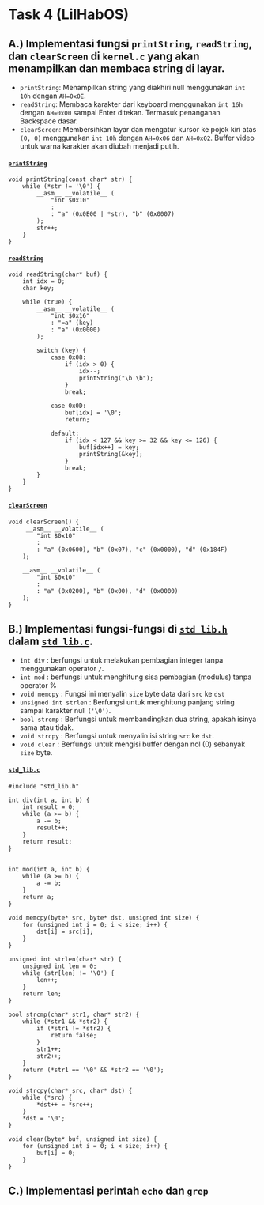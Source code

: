 # Task 4 (LilHabOS)
## A.) Implementasi fungsi `printString`, `readString`, dan `clearScreen` di `kernel.c` yang akan menampilkan dan membaca string di layar.
  - `printString`: Menampilkan string yang diakhiri null menggunakan `int 10h` dengan `AH=0x0E`.
  - `readString`: Membaca karakter dari keyboard menggunakan `int 16h` dengan `AH=0x00` sampai Enter ditekan. Termasuk penanganan Backspace dasar.
  - `clearScreen`: Membersihkan layar dan mengatur kursor ke pojok kiri atas `(0, 0)` menggunakan `int 10h` dengan `AH=0x06` dan `AH=0x02`. Buffer video untuk warna karakter akan diubah menjadi putih.

#### [`printString`](./src/printString)

```
void printString(const char* str) {
    while (*str != '\0') {
        __asm__ __volatile__ (
            "int $0x10"
            : 
            : "a" (0x0E00 | *str), "b" (0x0007)
        );
        str++;
    }
}
```

#### [`readString`](./src/readString)

```
void readString(char* buf) {
    int idx = 0;
    char key;

    while (true) {
        __asm__ __volatile__ (
            "int $0x16"
            : "=a" (key)
            : "a" (0x0000)
        );

        switch (key) {
            case 0x08:
                if (idx > 0) {
                    idx--;
                    printString("\b \b");
                }
                break;

            case 0x0D:
                buf[idx] = '\0';
                return;

            default:
                if (idx < 127 && key >= 32 && key <= 126) {
                    buf[idx++] = key;
                    printString(&key);
                }
                break;
        }
    }
}
```

#### [`clearScreen`](./src/clearScreen)

```
void clearScreen() {
     __asm__ __volatile__ (
        "int $0x10"
        : 
        : "a" (0x0600), "b" (0x07), "c" (0x0000), "d" (0x184F)
    );

    __asm__ __volatile__ (
        "int $0x10"
        : 
        : "a" (0x0200), "b" (0x00), "d" (0x0000)
    );
}
```


## B.) Implementasi fungsi-fungsi di [`std_lib.h`](./include/std_lib.h) dalam [`std_lib.c`](./src/std_lib.c).
  - `int div` : berfungsi untuk melakukan pembagian integer tanpa menggunakan operator `/`.
  - `int mod` : berfungsi untuk menghitung sisa pembagian (modulus) tanpa operator %
  - `void memcpy` : Fungsi ini menyalin `size` byte data dari `src` ke `dst`
  - `unsigned int strlen` : Berfungsi untuk menghitung panjang string sampai karakter null `('\0')`.
  - `bool strcmp` : Berfungsi untuk membandingkan dua string, apakah isinya sama atau tidak.
  - `void strcpy` : Berfungsi untuk menyalin isi string `src` ke `dst`.
  - `void clear` : Berfungsi untuk mengisi buffer dengan nol (0) sebanyak `size` byte.
#### [`std_lib.c`](./src/std_lib.c)

```
#include "std_lib.h"

int div(int a, int b) {
    int result = 0;
    while (a >= b) {
        a -= b;
        result++;
    }
    return result;
}


int mod(int a, int b) {
    while (a >= b) {
        a -= b;
    }
    return a;
}

void memcpy(byte* src, byte* dst, unsigned int size) {
    for (unsigned int i = 0; i < size; i++) {
        dst[i] = src[i];
    }
}

unsigned int strlen(char* str) {
    unsigned int len = 0;
    while (str[len] != '\0') {
        len++;
    }
    return len;
}

bool strcmp(char* str1, char* str2) {
    while (*str1 && *str2) {
        if (*str1 != *str2) {
            return false;
        }
        str1++;
        str2++;
    }
    return (*str1 == '\0' && *str2 == '\0');
}

void strcpy(char* src, char* dst) {
    while (*src) {
        *dst++ = *src++;
    }
    *dst = '\0';
}

void clear(byte* buf, unsigned int size) {
    for (unsigned int i = 0; i < size; i++) {
        buf[i] = 0;
    }
}
```

## C.) Implementasi perintah `echo` dan `grep`
